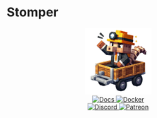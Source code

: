 # Stomper
<div align="center">
    <img src=".github/img/stomper.png" alt="logo" width="150px" height="150px">
    <br>
    <a href="https://www.stomper.cloud/">
        <img src="https://img.shields.io/badge/Docs-4285F4?style=for-the-badge&logo=Google-chrome&logoColor=white" alt="Docs">
    </a>
    <a href="https://hub.docker.com/repository/docker/joseluishd/stomper/general">
        <img src="https://img.shields.io/badge/Docker-2CA5E0?style=for-the-badge&logo=docker&logoColor=white" alt="Docker">
    </a>
    <br>
    <a href="#">
        <img src="https://img.shields.io/badge/Discord-5865F2?style=for-the-badge&logo=discord&logoColor=white" alt="Discord">
    </a>
    <a href="patreon.com/JoseLuisHD">
        <img src="https://img.shields.io/badge/Patreon-F96854?style=for-the-badge&logo=patreon&logoColor=white" alt="Patreon">
    </a>
</div>